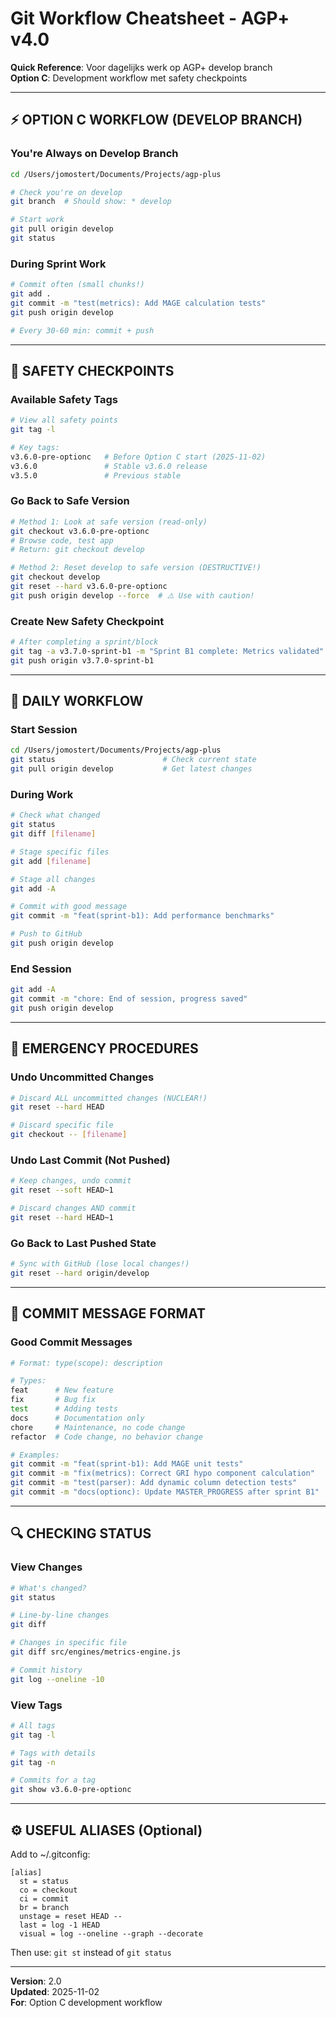 # Git Workflow Cheatsheet - AGP+ v4.0

**Quick Reference**: Voor dagelijks werk op AGP+ develop branch  
**Option C**: Development workflow met safety checkpoints

---

## ⚡ OPTION C WORKFLOW (DEVELOP BRANCH)

### You're Always on Develop Branch
```bash
cd /Users/jomostert/Documents/Projects/agp-plus

# Check you're on develop
git branch  # Should show: * develop

# Start work
git pull origin develop
git status
```

### During Sprint Work
```bash
# Commit often (small chunks!)
git add .
git commit -m "test(metrics): Add MAGE calculation tests"
git push origin develop

# Every 30-60 min: commit + push
```

---

## 🛟 SAFETY CHECKPOINTS

### Available Safety Tags
```bash
# View all safety points
git tag -l

# Key tags:
v3.6.0-pre-optionc   # Before Option C start (2025-11-02)
v3.6.0               # Stable v3.6.0 release
v3.5.0               # Previous stable
```

### Go Back to Safe Version
```bash
# Method 1: Look at safe version (read-only)
git checkout v3.6.0-pre-optionc
# Browse code, test app
# Return: git checkout develop

# Method 2: Reset develop to safe version (DESTRUCTIVE!)
git checkout develop
git reset --hard v3.6.0-pre-optionc
git push origin develop --force  # ⚠️ Use with caution!
```

### Create New Safety Checkpoint
```bash
# After completing a sprint/block
git tag -a v3.7.0-sprint-b1 -m "Sprint B1 complete: Metrics validated"
git push origin v3.7.0-sprint-b1
```

---

## 🚀 DAILY WORKFLOW

### Start Session
```bash
cd /Users/jomostert/Documents/Projects/agp-plus
git status                        # Check current state
git pull origin develop           # Get latest changes
```

### During Work
```bash
# Check what changed
git status
git diff [filename]

# Stage specific files
git add [filename]

# Stage all changes
git add -A

# Commit with good message
git commit -m "feat(sprint-b1): Add performance benchmarks"

# Push to GitHub
git push origin develop
```

### End Session
```bash
git add -A
git commit -m "chore: End of session, progress saved"
git push origin develop
```

---

## 🚨 EMERGENCY PROCEDURES

### Undo Uncommitted Changes
```bash
# Discard ALL uncommitted changes (NUCLEAR!)
git reset --hard HEAD

# Discard specific file
git checkout -- [filename]
```

### Undo Last Commit (Not Pushed)
```bash
# Keep changes, undo commit
git reset --soft HEAD~1

# Discard changes AND commit
git reset --hard HEAD~1
```

### Go Back to Last Pushed State
```bash
# Sync with GitHub (lose local changes!)
git reset --hard origin/develop
```

---

## 📝 COMMIT MESSAGE FORMAT

### Good Commit Messages
```bash
# Format: type(scope): description

# Types:
feat      # New feature
fix       # Bug fix
test      # Adding tests
docs      # Documentation only
chore     # Maintenance, no code change
refactor  # Code change, no behavior change

# Examples:
git commit -m "feat(sprint-b1): Add MAGE unit tests"
git commit -m "fix(metrics): Correct GRI hypo component calculation"
git commit -m "test(parser): Add dynamic column detection tests"
git commit -m "docs(optionc): Update MASTER_PROGRESS after sprint B1"
```

---

## 🔍 CHECKING STATUS

### View Changes
```bash
# What's changed?
git status

# Line-by-line changes
git diff

# Changes in specific file
git diff src/engines/metrics-engine.js

# Commit history
git log --oneline -10
```

### View Tags
```bash
# All tags
git tag -l

# Tags with details
git tag -n

# Commits for a tag
git show v3.6.0-pre-optionc
```

---

## ⚙️ USEFUL ALIASES (Optional)

Add to ~/.gitconfig:
```
[alias]
  st = status
  co = checkout
  ci = commit
  br = branch
  unstage = reset HEAD --
  last = log -1 HEAD
  visual = log --oneline --graph --decorate
```

Then use: `git st` instead of `git status`

---

**Version**: 2.0  
**Updated**: 2025-11-02  
**For**: Option C development workflow
